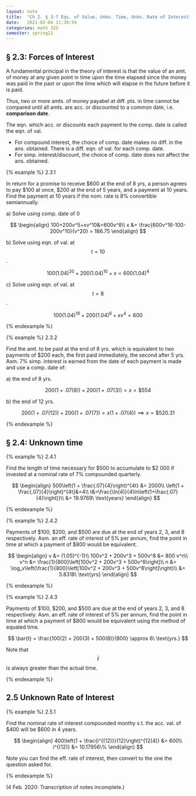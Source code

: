 ```yaml
---
layout: note
title:  "Ch 2. § 3-7 Eqs. of Value, Unkn. Time, Unkn. Rate of Interest, Determining Time Periods, Practical Examples"
date:   2021-02-04 11:30:59
categories: math 325
semester: spring21
---
```


## § 2.3: Forces of Interest
A fundamental principal in the theory of interest is that the value of an amt. of money at any given point in time upon the time elapsed since the money was paid in the past or upon the time which will elapse in the future before it is paid.

Thus, two or more amts. of money payabel at diff. pts. in time cannot be compared until all amts. are acc. or discounted to a common date, i.e. **comparison date**.

The eqn. which acc. or discounts each payment to the comp. date is called the eqn. of val.
- For compound interest, the choice of comp. date makes no diff. in the ans. obtained. There is a diff. eqn. of val. for each comp. date.
- For simp. interest/discount, the choice of comp. date does not affect the ans. obtained.

{% example %}
2.3.1

In return for a promise to receive $600 at the end of 8 yrs, a person agrees to pay $100 at once, $200 at the end of 5 years, and a payment at 10 years. Find the payment at 10 years if the nom. rate is 8% convertible semiannually.

a) Solve using comp. date of 0

$$
\begin{align}
100+200v^5+xv^10&=600v^8\\
x &= \frac{600v^16-100-200v^10}{v^20} = 186.75
\end{align}
$$

b) Solve using eqn. of val. at $$t = 10$$.

$$
100(1.04)^{20} + 200(1.04)^{10} + x = 600(1.04)^4
$$

c) Solve using eqn. of val. at $$t = 8$$.

$$
100(1.04)^{16} + 200(1.04)^{6} + xv^4 = 600
$$

{% endexample %}

{% example %}
2.3.2

Find the amt. to be paid at the end of 8 yrs. which is equivalent to two payments of $200 each, the first paid immediately, the second after 5 yrs. Asm. 7% simp. interest is earned from the date of each payment is made and use a comp. date of:

a) the end of 8 yrs.

$$
200(1 + .07(8)) + 200(1 + .07(3)) = x = \$554
$$

b) the end of 12 yrs.

$$
200(1 + .07(12)) + 200(1 + .07(7)) = x(1 + .07(4)) \implies x = \$520.31
$$

{% endexample %}

## § 2.4: Unknown time

{% example %}
2.4.1

Find the length of time necessary for $500 to accumulate to $2 000 if invested at a nominal rate of 7% compounded quarterly.

$$
\begin{align}
500\left(1 + \frac{.07}{4}\right)^{4t} &= 2000\\
\left(1 + \frac{.07}{4}\right)^{4t}&=4\\
t&=\frac{\ln(4)}{4\ln\left(1+\frac{.07}{4}\right)}\\
&= 19.9769\ \text{years}
\end{align}
$$

{% endexample %}

{% example %}
2.4.2

Payments of $100, $200, and $500 are due at the end of years 2, 3, and 8 respectively. Asm. an eff. rate of interest of 5% per annum, find the point in time at which a payment of $800 would be equivalent.

$$
\begin{align}
v &= (1.05)^{-1}\\
100v^2 + 200v^3 + 500v^8 &= 800 v^n\\
v^n &= \frac{1}{800}\left[100v^2 + 200v^3 + 500v^8\right]\\
n &= \log_v\left(\frac{1}{800}\left[100v^2 + 200v^3 + 500v^8\right]\right)\\
&= 5.8318\ \text{yrs}
\end{align}
$$

{% endexample %}

{% example %}
2.4.3

Payments of $100, $200, and $500 are due at the end of years 2, 3, and 8 respectively. Asm. an eff. rate of interest of 5% per annum, find the point in time at which a payment of $800 would be equivalent using the method of equated time.

$$
\bar{t} = \frac{100(2) + 200(3) + 500(8)}{800} \approx 6\ \text{yrs.}
$$

Note that $$\bar{t}$$ is always greater than the actual time.

{% endexample %}

## 2.5 Unknown Rate of Interest

{% example %}
2.5.1

Find the nominal rate of interest compounded monthy s.t. the acc. val. of $400 will be $600 in 4 years.

$$
\begin{align}
400\left(1 + \frac{i^{(12)}}{12}\right)^{12(4)} &= 600\\
i^{(12)} &= 10.17956\%
\end{align}
$$

Note you can find the eff. rate of interest, then convert to the one the question asked for.

{% endexample %}

(4 Feb. 2020: Transcription of notes incomplete.)
